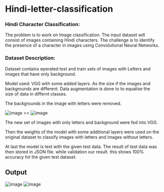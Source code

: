 # Hindi-letter-classification

### Hindi Character Classification:
  The problem is to work on Image classification. The input dataset will consist of images containing Hindi characters. The challenge is to identify the presence of a character in images using Convolutional Neural Networks.
  
### Dataset Description:
Dataset contains eperated test and train sets of images with Letters and images that have only background. 

Model used:  VGG with some added layers.
As the size if the images and backgrounds are different. Data augmentation is done to to equalise the size of data in differnt classes.

The backgrounds in the image with letters were removed.

![image](https://github.com/Kabilan-n/Hindi-letter-classification/blob/main/images/bg1.png)         >>           ![image](https://github.com/Kabilan-n/Hindi-letter-classification/blob/main/images/letter1.png)

The new set of images with only letters and background were fed into VGG.

Then the weights of the model with some additional layers were used on the original dataset to classify images with letters and images without letters.

At last the model is test with the given test data. The result of test data was then stored in JSON file. while validation our result. this shows 100% accuracy fot the given test dataset.

## Output 

![image](https://github.com/Kabilan-n/Hindi-letter-classification/blob/main/images/with.png)             ![image](https://github.com/Kabilan-n/Hindi-letter-classification/blob/main/images/without.png)
  

  

